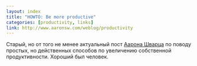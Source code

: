 ```yaml
---
layout: index
title: "HOWTO: Be more productive"
categories: [productivity, links]
link: http://www.aaronsw.com/weblog/productivity
---
```


Старый, но от того не менее актуальный пост [Аарона Шварца][wiki] по поводу
простых, но действенных способов по увеличению собственной продуктивности.
Хороший был человек.



[wiki]: http://ru.wikipedia.org/wiki/Шварц,_Аарон
